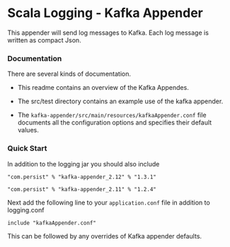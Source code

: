 # Scala Logging - Kafka Appender

This appender will send log messages to Kafka.
Each log message is written as compact Json.

### Documentation

 There are several kinds of documentation.

* This readme contains an overview of the Kafka Appendes.

* The src/test directory contains an example use 
of the kafka appender.

* The `kafka-appender/src/main/resources/kafkaAppender.conf` file documents all the configuration options and specifies
 their default values.

### Quick Start 

In addition to the logging jar you should also include

    "com.persist" % "kafka-appender_2.12" % "1.3.1"
    
    "com.persist" % "kafka-appender_2.11" % "1.2.4"

Next add the following line to your `application.conf` file in
addition to logging.conf

    include "kafkaAppender.conf"

This can be followed by any overrides of Kafka appender defaults.






